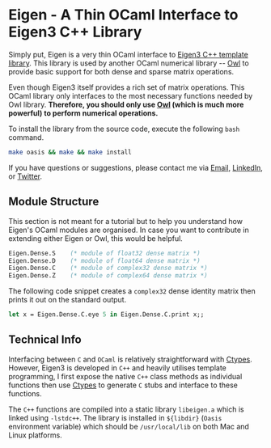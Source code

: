 # Eigen - A Thin OCaml Interface to Eigen3 C++ Library
Simply put, Eigen is a very thin OCaml interface to [Eigen3 C++ template library](http://eigen.tuxfamily.org/). This library is used by another OCaml numerical library -- [Owl](https://github.com/ryanrhymes/owl) to provide basic support for both dense and sparse matrix operations.

Even though Eigen3 itself provides a rich set of matrix operations. This OCaml library only interfaces to the most necessary functions needed by Owl library. **Therefore, you should only use [Owl](https://github.com/ryanrhymes/owl) (which is much more powerful) to perform numerical operations.**

To install the library from the source code, execute the following `bash` command.

```bash
make oasis && make && make install
```

If you have questions or suggestions, please contact me via [Email](liang.wang@cl.cam.ac.uk), [LinkedIn](http://uk.linkedin.com/in/liangsuomi/), or [Twitter](https://twitter.com/ryan_liang).


## Module Structure
This section is not meant for a tutorial but to help you understand how Eigen's OCaml modules are organised. In case you want to contribute in extending either Eigen or Owl, this would be helpful.

```ocaml
Eigen.Dense.S    (* module of float32 dense matrix *)
Eigen.Dense.D    (* module of float64 dense matrix *)
Eigen.Dense.C    (* module of complex32 dense matrix *)
Eigen.Dense.Z    (* module of complex64 dense matrix *)
```

The following code snippet creates a `complex32` dense identity matrix then prints it out on the standard output.

```ocaml
let x = Eigen.Dense.C.eye 5 in Eigen.Dense.C.print x;;
```

## Technical Info
Interfacing between `C` and `OCaml` is relatively straightforward with [Ctypes](https://github.com/ocamllabs/ocaml-ctypes). However, Eigen3 is developed in `C++` and heavily utilises template programming, I first expose the native `C++` class methods as individual functions then use [Ctypes](https://github.com/ocamllabs/ocaml-ctypes) to generate `C` stubs and interface to these functions.

The `C++` functions are compiled into a static library `libeigen.a` which is linked using `-lstdc++`. The library is installed in `${libdir}` (`Oasis` environment variable) which should be `/usr/local/lib` on both Mac and Linux platforms.
